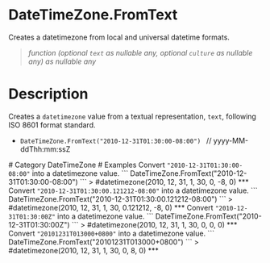 # DateTimeZone.FromText
Creates a datetimezone from local and universal datetime formats.
> _function (optional <code>text</code> as nullable any, optional <code>culture</code> as nullable any) as nullable any_

# Description 
Creates a <code>datetimezone</code> value from a textual representation, <code>text</code>, following ISO 8601 format standard.
  <ul>
   <li> <code>DateTimeZone.FromText("2010-12-31T01:30:00-08:00") </code> // yyyy-MM-ddThh:mm:ssZ </li>
  </ul>
# Category 
DateTimeZone
# Examples 
Convert <code>"2010-12-31T01:30:00-08:00"</code> into a datetimezone value.
```
DateTimeZone.FromText("2010-12-31T01:30:00-08:00")
```
> #datetimezone(2010, 12, 31, 1, 30, 0, -8, 0)
***
Convert <code>"2010-12-31T01:30:00.121212-08:00"</code> into a datetimezone value.
```
DateTimeZone.FromText("2010-12-31T01:30:00.121212-08:00")
```
> #datetimezone(2010, 12, 31, 1, 30, 0.121212, -8, 0)
***
Convert <code>"2010-12-31T01:30:00Z"</code> into a datetimezone value.
```
DateTimeZone.FromText("2010-12-31T01:30:00Z")
```
> #datetimezone(2010, 12, 31, 1, 30, 0, 0, 0)
***
Convert <code>"20101231T013000+0800"</code> into a datetimezone value.
```
DateTimeZone.FromText("20101231T013000+0800")
```
> #datetimezone(2010, 12, 31, 1, 30, 0, 8, 0)
***
